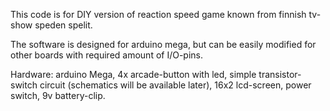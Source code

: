 This code is for DIY version of reaction speed game known from finnish tv-show speden spelit.

The software is designed for arduino mega, but can be easily modified for other boards with required amount of I/O-pins.

Hardware:
arduino Mega,
4x arcade-button with led,
simple transistor-switch circuit (schematics will be available later),
16x2 lcd-screen,
power switch,
9v battery-clip.
